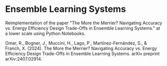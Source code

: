# Ensemble Learning Systems

Reimplementation of the paper "The More the Merrier? Navigating Accuracy vs. Energy Efficiency Design Trade-Offs in Ensemble Learning Systems." at a lower scale using Python Notebooks.

Omar, R., Bogner, J., Muccini, H., Lago, P., Martínez-Fernández, S., &amp; Franch, X. (2024). The More the Merrier? Navigating Accuracy vs. Energy Efficiency Design Trade-Offs in Ensemble Learning Systems. arXiv preprint arXiv:2407.02914.
